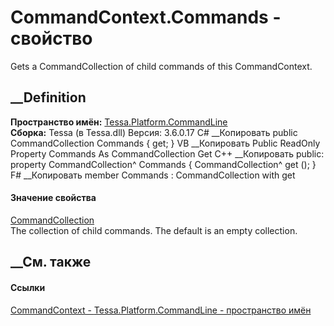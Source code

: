# CommandContext.Commands - свойство
Gets a CommandCollection of child commands of this CommandContext.
## __Definition
 **Пространство имён:**
[Tessa.Platform.CommandLine](N_Tessa_Platform_CommandLine.htm)  
 **Сборка:** Tessa (в Tessa.dll) Версия: 3.6.0.17
C# __Копировать
     public CommandCollection Commands { get; }
VB __Копировать
     Public ReadOnly Property Commands As CommandCollection
    	Get
C++ __Копировать
     public:
    property CommandCollection^ Commands {
    	CommandCollection^ get ();
    }
F# __Копировать
     member Commands : CommandCollection with get
#### Значение свойства
[CommandCollection](T_Tessa_Platform_CommandLine_CommandCollection.htm)  
The collection of child commands. The default is an empty collection.
##  __См. также
#### Ссылки
[CommandContext - ](T_Tessa_Platform_CommandLine_CommandContext.htm)
[Tessa.Platform.CommandLine - пространство
имён](N_Tessa_Platform_CommandLine.htm)
